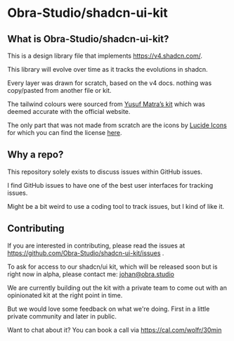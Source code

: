 # Obra-Studio/shadcn-ui-kit

## What is Obra-Studio/shadcn-ui-kit?

This is a design library file that implements https://v4.shadcn.com/.

This library will evolve over time as it tracks the evolutions in shadcn. 

Every layer was drawn for scratch, based on the v4 docs. nothing was copy/pasted from another file or kit.

The tailwind colours were sourced from [Yusuf Matra’s kit](https://www.figma.com/community/file/1371714528425686824/tailwindcss-colors-v4-1-latest-update-2025) which was deemed accurate with the official website.

The only part that was not made from scratch are the icons by [Lucide Icons](https://lucide.dev/) for which you can find the license [here](https://lucide.dev/license).

## Why a repo?

This repository solely exists to discuss issues within GitHub issues. 

I find GitHub issues to have one of the best user interfaces for tracking issues.

Might be a bit weird to use a coding tool to track issues, but I kind of like it.

## Contributing

If you are interested in contributing, please read the issues at https://github.com/Obra-Studio/shadcn-ui-kit/issues .

To ask for access to our shadcn/ui kit, which will be released soon but is right now in alpha, please contact me: johan@obra.studio

We are currently building out the kit with a private team to come out with an opinionated kit at the right point in time.

But we would love some feedback on what we're doing. First in a little private community and later in public.

Want to chat about it? You can book a call via https://cal.com/wolfr/30min
